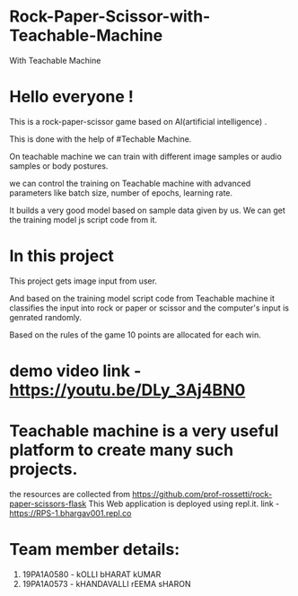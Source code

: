 # Rock-Paper-Scissor-with-Teachable-Machine
With Teachable Machine


# Hello everyone !

This is a rock-paper-scissor game based on AI(artificial intelligence) .

This is done with the help of #Techable Machine.

On teachable machine we can train with different image samples or audio samples or body postures.

we can control the training on Teachable machine with advanced parameters like batch size, number of epochs, learning rate.

It builds a very good model based on sample data given by us. We can get the training model js script code from it.

# In this project

This project gets image input from user.

And based on the training model script code from Teachable machine it classifies the input into rock or paper or scissor and the computer's input
is genrated randomly.


Based on the rules of the game 10 points are allocated for each win. 

# demo video link - https://youtu.be/DLy_3Aj4BN0

# Teachable machine is a very useful platform to create many such projects. 

the resources are collected from https://github.com/prof-rossetti/rock-paper-scissors-flask
This Web application is deployed using repl.it. link - https://RPS-1.bhargav001.repl.co

# Team member details:

1. 19PA1A0580 - kOLLI bHARAT kUMAR
2. 19PA1A0573 - kHANDAVALLI rEEMA sHARON

